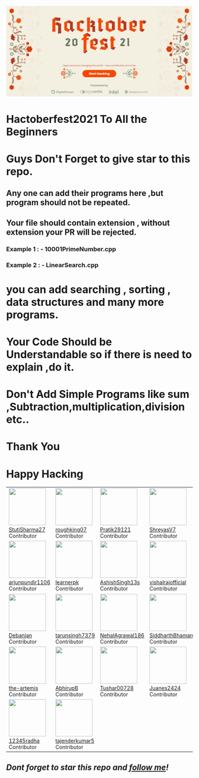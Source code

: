 ![hacktoberfest](hacktoberfest.png)
# Hactoberfest2021 To All the Beginners
# Guys Don't Forget to give star to this repo.
## Any one can add their programs here ,but program should not be repeated.
## Your file should  contain extension , without extension your PR will be rejected.
### Example 1 : - 10001PrimeNumber.cpp
### Example 2 : - LinearSearch.cpp
# you can add searching , sorting , data structures and many more programs.
# Your Code Should be Understandable so if there is need to explain ,do it.
# Don't Add Simple Programs like sum ,Subtraction,multiplication,division etc..
# Thank You
# Happy Hacking
<table>
  <tr>
    <td> <img src="https://github.com/StutiSharma27.png?size=100" height="100px" width="100px"><br> <a href="https://github.com/StutiSharma27">StutiSharma27</a> <br> Contributor </td>
    <td> <img src="https://github.com/roughking07.png?size=100" height="100px" width="100px"><br> <a href="https://github.com/roughking07">roughking07</a> <br> Contributor </td>
    <td> <img src="https://github.com/Pratik29121.png?size=100" height="100px" width="100px"><br> <a href="https://github.com/Pratik29121"> Pratik29121</a> <br> Contributor </td>
    <td> <img src="https://github.com/ShreyasV7.png?size=100" height="100px" width="100px"><br> <a href="https://github.com/ShreyasV7"> ShreyasV7 </a> <br> Contributor </td>
  <td> <img src="https://github.com/SiddharthBhamare01.png?size=100" height="100px" width="100px"><br> <a href="https://github.com/SiddharthBhamare01"> SiddharthBhamare01 </a> <br> Contributor </td>
  
  </tr>
  
  <td> <img src="https://github.com/arjunpundir1106.png?size=100" height="100px" width="100px"><br> <a href="https://github.com/arjunpundir1106"> arjunpundir1106 </a> <br> Contributor </td>
  <td> <img src="https://github.com/learnerpk.png?size=100" height="100px" width="100px"><br> <a href="https://github.com/learnerpk"> learnerpk </a> <br> Contributor </td>
  <td> <img src="https://github.com/AshishSingh13s.png?size=100" height="100px" width="100px"><br> <a href="https://github.com/AshishSingh13s"> AshishSingh13s </a> <br> Contributor </td>
  <td> <img src="https://github.com/vishalrajofficial.png?size=100" height="100px" width="100px"><br> <a href="https://github.com/vishalrajofficial"> vishalrajofficial </a> <br> Contributor </td> 
  <td> <img src="https://github.com/hunt-s7.png?size=100" height="100px" width="100px"><br> <a href="https://github.com/hunt-s7"> hunt-s7 </a> <br> Contributor </td>
  </tr>
  
  
  <td> <img src="https://github.com/Debanjan-exe.png?size=100" height="100px" width="100px"><br> <a href="https://github.com/Debanjan-exe"> Debanjan </a> <br> Contributor </td>
  
  <td> <img src="https://github.com/tarunsingh7379.png?size=100" height="100px" width="100px"><br> <a href="https://github.com/tarunsingh7379"> tarunsingh7379 </a> <br> Contributor </td>
  
  <td> <img src="https://github.com/NehalAgrawal186.png?size=100" height="100px" width="100px"><br> <a href="https://github.com/NehalAgrawal186"> NehalAgrawal186 </a> <br> Contributor </td>
  <td> <img src="https://github.com/SiddharthBhamare01.png?size=100" height="100px" width="100px"><br> <a href="https://github.com/SiddharthBhamare01"> SiddharthBhamare01 </a> <br> Contributor </td> 
  <td> <img src="https://github.com/zomsik.png?size=100" height="100px" width="100px"><br> <a href="https://github.com/zomsik"> zomsik </a> <br> Contributor </td>
  </tr>
  
  
  <td> <img src="https://github.com/the-artemis.png?size=100" height="100px" width="100px"><br> <a href="https://github.com/the-artemis"> the-artemis </a> <br> Contributor </td>
   <td> 
<img src="https://github.com/AbhirupB.png?size=100" height="100px" width="100px"><br> 
<a href="https://github.com/AbhirupB"> AbhirupB </a>
 <br> Contributor 
</td>

 <td> 
<img src="https://github.com/Tushar00728.png?size=100" height="100px" width="100px"><br> 
<a href="https://github.com/Tushar00728"> Tushar00728  </a>
 <br> Contributor 
</td>




 <td> 
<img src="https://github.com/Juanes2424.png?size=100" height="100px" width="100px"><br> 
<a href="https://github.com/Juanes2424"> Juanes2424 </a>
 <br> Contributor 
</td>
  
 <td> 
<img src="https://github.com/Meghasinha234.png?size=100" height="100px" width="100px"><br> 
<a href="https://github.com/Meghasinha234"> Meghasinha234 </a>
 <br> Contributor 
</td>

</tr>
 <td> 
<img src="https://github.com/12345radha.png?size=100" height="100px" width="100px"><br> 
<a href="https://github.com/12345radha"> 12345radha </a>
 <br> Contributor 
</td>
 <td> 
<img src="https://github.com/tajenderkumar5 .png?size=100" height="100px" width="100px"><br> 
<a href="https://github.com/tajenderkumar5 "> tajenderkumar5  </a>
 <br> Contributor 
</td>
  
  </table>

 ## *Dont forget to star this repo and <a href="https://github.com/kumarnurav9811">follow me</a>!*
